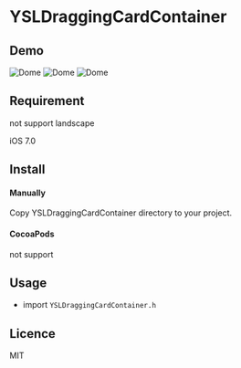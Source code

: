 # YSLDraggingCardContainer

## Demo
![Dome](https://raw.githubusercontent.com/y-hryk/YSLDraggingCardContainer/master/sample1.gif)
![Dome](https://raw.githubusercontent.com/y-hryk/YSLDraggingCardContainer/master/sample2.gif)
![Dome](https://raw.githubusercontent.com/y-hryk/YSLDraggingCardContainer/master/sample3.gif)
## Requirement
not support landscape

iOS 7.0
## Install
#### Manually
 Copy YSLDraggingCardContainer directory to your project.
#### CocoaPods
 not support
 
## Usage
- import `YSLDraggingCardContainer.h`

## Licence
MIT
